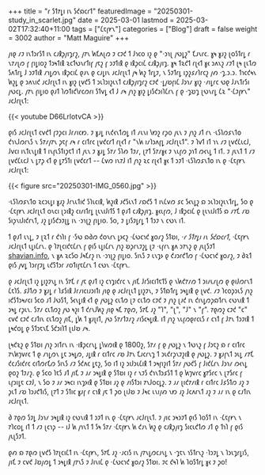 +++
title = "𐑩 𐑕𐑑𐑳𐑛𐑦 𐑦𐑯 𐑕𐑒𐑸𐑤𐑩𐑑"
featuredImage = "20250301-study_in_scarlet.jpg"
date = 2025-03-01
lastmod = 2025-03-02T17:32:40+11:00
tags = ["𐑖𐑱𐑝𐑾𐑯"]
categories = ["Blog"]
draft = false
weight = 3002
author = "Matt Maguire"
+++

𐑢𐑦𐑞 𐑥𐑲 𐑦𐑯𐑑𐑮𐑩𐑕𐑑 𐑦𐑯 𐑤𐑨𐑙𐑜𐑢𐑦𐑡𐑩𐑟, 𐑢𐑳𐑯 𐑿𐑗𐑵𐑚𐑼 𐑲 𐑤𐑲𐑒 𐑑 𐑓𐑪𐑤o 𐑦𐑟 𐑞 "·𐑮𐑪𐑚 𐑢𐑻𐑛𐑟" 𐑗𐑨𐑯𐑩𐑤. 𐑣𐑰 𐑣𐑨𐑟 𐑚o𐑕𐑑𐑩𐑛 𐑩 𐑯𐑳𐑥𐑚𐑼 𐑝 𐑝𐑦𐑛𐑦o𐑟 𐑑𐑮𐑰𐑑𐑦𐑙 𐑷𐑤𐑑𐑻𐑯𐑩𐑑𐑦𐑝 𐑢𐑱𐑟 𐑝 𐑮𐑲𐑑𐑦𐑙 𐑞 𐑦𐑙𐑜𐑤𐑦𐑖 𐑤𐑨𐑙𐑜𐑢𐑦𐑡. 𐑣𐑰 𐑑𐑷𐑒𐑑 𐑩𐑚𐑬𐑑 𐑣𐑬 𐑮𐑵𐑯𐑟 𐑥𐑲𐑑 𐑚𐑰 𐑚𐑧𐑑𐑼 𐑕𐑵𐑑𐑩𐑛 𐑓 𐑮𐑲𐑑𐑦𐑙 𐑥𐑪𐑛𐑼𐑯 𐑦𐑙𐑜𐑤𐑦𐑖 𐑞𐑨𐑯 𐑞 𐑤𐑨𐑛𐑦𐑯 𐑨𐑤𐑓𐑩𐑚𐑧𐑑 𐑢𐑰 𐑿𐑟 𐑑𐑩𐑛𐑲, 𐑯 𐑕𐑲𐑑𐑩𐑛 𐑦𐑜𐑟𐑭𐑥𐑐𐑩𐑤𐑟 𐑢𐑺 ·𐑡.𐑮.𐑮. 𐑑𐑪𐑤𐑒𐑰𐑯 𐑿𐑟𐑛 𐑞 𐑮𐑵𐑯𐑦𐑒 𐑨𐑤𐑓𐑩𐑚𐑧𐑑 𐑦𐑯 𐑣𐑦𐑟 𐑚𐑫𐑒𐑕 𐑑 𐑮𐑧𐑐𐑮𐑦𐑟𐑧𐑯𐑑 𐑤𐑨𐑙𐑜𐑢𐑦𐑡𐑩𐑟 𐑤𐑲𐑒 ·𐑛𐑢𐑹𐑝𐑦𐑖 𐑓𐑮𐑪𐑥 𐑣𐑦𐑟 ·𐑥𐑦𐑛𐑩𐑤 𐑻𐑞 𐑓𐑨𐑯𐑑𐑩𐑕𐑦 𐑢𐑻𐑤𐑛. 𐑢𐑳𐑯 𐑝𐑦𐑛𐑦o 𐑞𐑨𐑑 𐑐𐑼𐑑𐑦𐑒𐑘𐑩𐑤𐑼𐑩𐑦 𐑕𐑑𐑫𐑛 𐑬𐑑 𐑓 𐑥𐑰 𐑢𐑪𐑟 𐑣𐑦𐑟 𐑛𐑦𐑕𐑒𐑮𐑦𐑐𐑖𐑩𐑯 𐑝 𐑞 ·𐑡𐑹𐑡 𐑚𐑻𐑯𐑩𐑛 𐑖𐑷 "·𐑖𐑲𐑝𐑾𐑯" 𐑨𐑤𐑓𐑩𐑚𐑧𐑑:

{{< youtube D66LrlotvCA >}}

𐑞𐑦𐑕 𐑨𐑤𐑓𐑩𐑚𐑧𐑑 𐑤𐑫𐑒𐑑 𐑝𐑲𐑜𐑤𐑦 𐑓𐑩𐑥𐑦𐑤𐑽. 𐑲 𐑣𐑨𐑛 𐑦𐑯𐑒𐑬𐑯𐑑𐑼𐑛 𐑦𐑑 𐑥𐑧𐑯𐑦 𐑘𐑽𐑟 𐑩𐑜o 𐑢𐑧𐑯 𐑲 𐑢𐑪𐑟 𐑨𐑑 𐑩𐑯 ·𐑧𐑕𐑐𐑼𐑭𐑯𐑑𐑴 𐑒𐑪𐑯𐑓𐑼𐑩𐑯𐑕 𐑯 𐑕𐑳𐑥𐑢𐑳𐑯 𐑜𐑱𐑝 𐑥𐑰 𐑩 𐑤𐑦𐑑𐑩𐑤 𐑚𐑫𐑒𐑤𐑩𐑑 𐑩𐑚𐑬𐑑 𐑩 "𐑯𐑿 𐑦𐑥𐑐𐑮𐑵𐑝𐑛 𐑨𐑤𐑓𐑩𐑚𐑧𐑑". 𐑲 𐑐𐑫𐑑 𐑦𐑑 𐑪𐑯 𐑥𐑲 𐑚𐑫𐑒𐑖𐑧𐑤𐑓, 𐑓𐑫𐑤𐑦 𐑦𐑯𐑑𐑧𐑯𐑛𐑦𐑙 𐑑 𐑦𐑯𐑝𐑧𐑕𐑑𐑦𐑜𐑱𐑑 𐑦𐑑 𐑢𐑧𐑯 𐑲 𐑣𐑨𐑛 𐑕𐑳𐑥 𐑕𐑐𐑺 𐑑𐑲𐑥, 𐑚𐑳𐑑 𐑕𐑳𐑥𐑣𐑬 𐑲 𐑯𐑧𐑝𐑼 𐑜𐑪𐑑 𐑼𐑬𐑯𐑛 𐑑 𐑦𐑑. 𐑲 𐑢𐑧𐑯𐑑 𐑑 𐑥𐑲 𐑚𐑫𐑒𐑖𐑧𐑤𐑓 𐑯 𐑛𐑳𐑜 𐑬𐑑 𐑞 𐑛𐑳𐑕𐑑𐑦 𐑚𐑫𐑒𐑤𐑩𐑑 -- 𐑖𐑫𐑼 𐑦𐑯𐑳𐑓 𐑦𐑑 𐑢𐑪𐑟 𐑷𐑤 𐑩𐑚𐑬𐑑 𐑣𐑬 𐑑 𐑮𐑲𐑑 ·𐑧𐑕𐑐𐑼𐑭𐑯𐑑𐑴 𐑦𐑯 𐑞 ·𐑖𐑱𐑝𐑾𐑯 𐑨𐑤𐑓𐑩𐑚𐑧𐑑:

{{< figure src="20250301-IMG_0560.jpg" >}}

·𐑧𐑕𐑐𐑼𐑭𐑯𐑑𐑴 𐑷𐑤𐑮𐑧𐑛𐑦 𐑣𐑨𐑟 𐑓𐑩𐑯𐑧𐑑𐑦𐑒 𐑕𐑐𐑧𐑤𐑦𐑙, 𐑿𐑟𐑦𐑙 𐑨𐑒𐑕𐑧𐑯𐑑 𐑥𐑸𐑒𐑕 𐑑 𐑦𐑯𐑖𐑫𐑼 𐑭𐑤 𐑕𐑬𐑯𐑛𐑟 𐑸 𐑮𐑧𐑐𐑮𐑦𐑟𐑧𐑯𐑑𐑩𐑛, 𐑕o 𐑞 ·𐑖𐑱𐑝𐑾𐑯 𐑨𐑤𐑓𐑩𐑚𐑧𐑑 o𐑯𐑤𐑦 𐑚𐑮𐑦𐑙𐑟 𐑤𐑦𐑥𐑦𐑑𐑩𐑛 𐑚𐑧𐑯𐑦𐑓𐑦𐑑𐑕 𐑑 𐑞𐑨𐑑 𐑤𐑨𐑙𐑜𐑢𐑦𐑡. 𐑣𐑬𐑧𐑝𐑼, 𐑓 𐑦𐑙𐑜𐑤𐑦𐑖 𐑞 𐑚𐑧𐑯𐑦𐑓𐑦𐑑𐑕 𐑸 𐑥𐑳𐑗 𐑥𐑹 𐑕𐑦𐑜𐑯𐑦𐑓𐑦𐑒𐑩𐑯𐑑, 𐑨𐑟 𐑛𐑦𐑕𐑒𐑮𐑲𐑚𐑛 𐑦𐑯 ·𐑮𐑪𐑚𐑟 𐑝𐑦𐑛𐑦o. 𐑕o, 𐑲 𐑛𐑦𐑕𐑲𐑛𐑩𐑛 𐑑 𐑑𐑮𐑲 𐑯 𐑤𐑻𐑯 𐑦𐑑.

𐑑 𐑞𐑨𐑑 𐑧𐑯𐑛, 𐑲 𐑚𐑷𐑑 𐑩 𐑒𐑪𐑐𐑦 𐑝 ·𐑕𐑻 𐑸𐑔𐑼 𐑒o𐑯𐑩𐑯 𐑛𐑶𐑤𐑟 ·𐑖𐑻𐑤𐑪𐑒 𐑣o𐑥𐑟 𐑕𐑑𐑹𐑦, _·𐑩 𐑕𐑑𐑳𐑛𐑦 𐑦𐑯 𐑕𐑒𐑸𐑤𐑩𐑑_, ·𐑖𐑱𐑝𐑾𐑯 𐑨𐑤𐑓𐑩𐑚𐑧𐑑 𐑧𐑛𐑦𐑖𐑩𐑯. 𐑞 𐑐𐑳𐑚𐑤𐑦𐑒𐑱𐑖𐑩𐑯 𐑝 𐑞𐑦𐑕 𐑧𐑛𐑦𐑖𐑩𐑯 𐑢𐑪𐑟 𐑹𐑜𐑩𐑯𐑲𐑟𐑛 𐑚𐑲 ·𐑧𐑝𐑩𐑯 𐑣𐑵 𐑮𐑳𐑯𐑟 𐑞 𐑢𐑧𐑚𐑕𐑲𐑑 [shavian.info](https://shavian.info/), 𐑯 𐑣𐑵 𐑷𐑤𐑕o 𐑓𐑰𐑗𐑩𐑟 𐑦𐑯 ·𐑮𐑪𐑚𐑟 𐑝𐑦𐑛𐑦o. 𐑕𐑦𐑯𐑕 𐑲 𐑧𐑯𐑡𐑶 𐑞 𐑒𐑨𐑮𐑩𐑒𐑑𐑼 𐑝 ·𐑖𐑻𐑤𐑪𐑒 𐑣o𐑥𐑟, 𐑲 𐑔𐑷𐑑 𐑞𐑦𐑕 𐑢𐑫𐑛 𐑐𐑮𐑩𐑝𐑲𐑛 𐑧𐑒𐑕𐑑𐑮𐑩 𐑥o𐑑𐑦𐑝𐑱𐑖𐑩𐑯 𐑑 𐑤𐑻𐑯 ·𐑖𐑱𐑝𐑾𐑯.

𐑞 𐑨𐑤𐑓𐑩𐑚𐑧𐑑 𐑦𐑟 𐑛𐑦𐑟𐑲𐑯𐑛 𐑦𐑯 𐑕𐑳𐑗 𐑩 𐑢𐑱 𐑞𐑨𐑑 𐑦𐑟 𐑤𐑪𐑡𐑦𐑒𐑩𐑤 𐑯 𐑢𐑦𐑗 𐑓𐑩𐑕𐑦𐑤𐑦𐑑𐑱𐑑𐑕 𐑞 𐑯𐑿𐑒𐑳𐑥𐑼 𐑑 𐑮𐑦𐑥𐑧𐑥𐑚𐑼 𐑞 𐑞𐑦𐑓𐑼𐑩𐑯𐑑 𐑖𐑱𐑐𐑕. 𐑭𐑓𐑑𐑼 𐑲 𐑣𐑨𐑛 𐑩 𐑐𐑭𐑕𐑦𐑙 𐑓𐑩𐑥𐑦𐑤𐑦𐑨𐑮𐑦𐑑𐑦 𐑢𐑦𐑞 𐑞 𐑨𐑤𐑓𐑩𐑚𐑧𐑑 𐑛𐑦𐑟𐑲𐑯, 𐑲 𐑕𐑑𐑸𐑑𐑩𐑛 𐑮𐑰𐑛𐑦𐑙 𐑞 𐑚𐑫𐑒. 𐑥𐑲 𐑐𐑤o𐑜𐑮𐑧𐑕 𐑢𐑪𐑟 𐑦𐑒𐑕𐑑𐑮𐑰𐑥𐑤𐑦 𐑕𐑤o 𐑨𐑑 𐑓𐑻𐑕𐑑, 𐑕𐑬𐑯𐑛𐑦𐑙 𐑬𐑑 𐑞 𐑢𐑻𐑛𐑟 𐑤𐑧𐑑𐑼 𐑚𐑲 𐑤𐑧𐑑𐑼 𐑤𐑲𐑒 𐑲 𐑢𐑪𐑟 𐑚𐑨𐑒 𐑦𐑯 𐑒𐑦𐑯𐑛𐑼𐑜𐑸𐑑𐑩𐑯 𐑤𐑻𐑯𐑦𐑙 𐑑 𐑮𐑰𐑛 𐑩𐑜𐑧𐑯. 𐑕𐑳𐑥 𐑤𐑧𐑑𐑼𐑟 𐑢𐑻 𐑰𐑟𐑦 𐑑 𐑒𐑩𐑯𐑓𐑿𐑟 𐑢𐑦𐑞 𐑰𐑗 𐑳𐑞𐑼, 𐑕𐑳𐑗 𐑨𐑟 "𐑐", "𐑚", "𐑓" 𐑯 "𐑝". 𐑳𐑞𐑼𐑟 𐑤𐑲𐑒 "𐑤" 𐑤𐑫𐑒 𐑤𐑲𐑒 𐑤𐑨𐑑𐑦𐑯 𐑤𐑧𐑑𐑼𐑟 𐑢𐑦𐑗, 𐑛𐑿 𐑑 𐑣𐑨𐑚𐑦𐑑, 𐑢𐑻 𐑕𐑳𐑥𐑑𐑲𐑥𐑟 𐑥𐑦𐑕𐑤𐑰𐑛𐑦𐑙. 𐑦𐑑 𐑢𐑪𐑟 𐑯𐑧𐑝𐑼𐑞𐑩𐑤𐑧𐑕 𐑩 𐑤𐑪𐑑 𐑝 𐑓𐑳𐑯 𐑑𐑮𐑲𐑦𐑙 𐑑 𐑛𐑰𐑒o𐑛 𐑞 𐑕𐑑𐑮𐑱𐑯𐑗 𐑕𐑒𐑮𐑦𐑐𐑑 𐑚𐑦𐑓𐑹 𐑥𐑰.

𐑚𐑰𐑒𐑷𐑟 𐑞 𐑕𐑑𐑹𐑦 𐑢𐑪𐑟 𐑮𐑦𐑑𐑩𐑯 𐑦𐑯 ·𐑦𐑙𐑜𐑤𐑩𐑯𐑛 𐑛𐑘𐑫𐑼𐑦𐑙 𐑞 1800𐑟, 𐑕𐑳𐑥 𐑝 𐑞 𐑢𐑻𐑛𐑟 𐑯 𐑑𐑻𐑯𐑟 𐑝 𐑓𐑮𐑱𐑟 𐑸 𐑩 𐑤𐑦𐑑𐑩𐑤 𐑳𐑯𐑿𐑠𐑫𐑩𐑤 𐑑 𐑞 𐑥𐑪𐑛𐑼𐑯 𐑛𐑱 𐑮𐑰𐑛𐑼, 𐑨𐑛𐑦𐑙 𐑩 𐑤𐑦𐑑𐑩𐑤 𐑥𐑹 𐑓𐑳𐑯 𐑗𐑨𐑤𐑩𐑯𐑡 𐑑 𐑮𐑧𐑒𐑩𐑜𐑯𐑲𐑟𐑦𐑙 𐑞 𐑢𐑻𐑛𐑟. 𐑲 𐑣𐑨𐑝𐑯𐑑 𐑮𐑧𐑛 𐑥𐑳𐑗 𐑒𐑤𐑨𐑕𐑦𐑒𐑩𐑤 𐑤𐑦𐑑𐑼𐑩𐑗𐑼 𐑕𐑦𐑯𐑕 𐑥𐑲 𐑕𐑒𐑵𐑤 𐑛𐑱𐑟, 𐑕o 𐑦𐑑 𐑦𐑟 𐑮𐑦𐑓𐑮𐑧𐑖𐑦𐑙 𐑑 𐑮𐑰𐑝𐑦𐑟𐑦𐑑 𐑕𐑳𐑥 𐑢𐑻𐑒𐑕 𐑝 𐑓𐑦𐑒𐑖𐑩𐑯 𐑓𐑮𐑪𐑥 𐑼𐑬𐑯𐑛 𐑞o𐑟 𐑑𐑲𐑥𐑟. 𐑞 𐑕𐑤o 𐑐𐑱𐑕 𐑨𐑑 𐑢𐑦𐑗 𐑲 𐑨𐑥 𐑮𐑰𐑛𐑦𐑙 𐑞 𐑕𐑑𐑹𐑦 𐑦𐑟 𐑩 𐑯𐑲𐑕 𐑒𐑪𐑯𐑑𐑮𐑭𐑕𐑑 𐑑 𐑞 𐑿𐑠𐑫𐑩𐑤 𐑣𐑳𐑕𐑩𐑤 𐑯 𐑚𐑳𐑕𐑩𐑤 𐑝 𐑧𐑝𐑮𐑦𐑛𐑱 𐑤𐑲𐑓, 𐑯 𐑕o 𐑲 𐑨𐑥 𐑮𐑰𐑤𐑦 𐑦𐑯𐑡𐑶𐑦𐑙 𐑞 𐑕𐑑𐑹𐑦 𐑨𐑟 𐑞 𐑥𐑦𐑕𐑑𐑮𐑦 𐑳𐑯𐑓o𐑤𐑛𐑟. 𐑲 𐑨𐑥 𐑚𐑦𐑒𐑳𐑥𐑦𐑙 𐑩 𐑤𐑦𐑑𐑩𐑤 𐑓𐑭𐑕𐑑𐑼 𐑨𐑟 𐑲 𐑜𐑧𐑑 𐑥𐑹 𐑐𐑮𐑨𐑒𐑑𐑦𐑕, 𐑚𐑳𐑑 𐑲 𐑕𐑑𐑦𐑤 𐑣𐑨𐑝 𐑩 𐑤𐑪𐑙 𐑢𐑱 𐑑 𐑜o 𐑚𐑦𐑓𐑹 𐑲 𐑓𐑰𐑤 𐑧𐑯𐑦𐑢𐑺 𐑯𐑽 𐑨𐑟 𐑓𐑤𐑵𐑩𐑯𐑑 𐑨𐑟 𐑲 𐑨𐑥 𐑦𐑯 𐑞 𐑤𐑨𐑑𐑦𐑯 𐑨𐑤𐑓𐑩𐑚𐑧𐑑.

𐑔 𐑳𐑞𐑼 𐑕𐑲𐑛 𐑓𐑮𐑪𐑥 𐑮𐑰𐑛𐑦𐑙 𐑦𐑟 𐑤𐑻𐑯𐑦𐑙 𐑑 𐑮𐑲𐑑 𐑦𐑯 𐑞 ·𐑖𐑱𐑝𐑾𐑯 𐑨𐑤𐑓𐑩𐑚𐑧𐑑. 𐑲 𐑢𐑦𐑤 𐑮𐑰𐑮𐑲𐑑 𐑞𐑦𐑕 𐑐o𐑕𐑑 𐑦𐑯 ·𐑖𐑱𐑝𐑾𐑯 𐑯 𐑳𐑐𐑤o𐑛 𐑦𐑑 𐑑 𐑥𐑲 𐑚𐑤𐑪𐑜 -- 𐑦𐑓 𐑿 𐑢𐑪𐑯𐑑 𐑑 𐑕𐑰 𐑕𐑳𐑥 ·𐑖𐑱𐑝𐑾𐑯 𐑿 𐑒𐑨𐑯 𐑿𐑟 𐑞 𐑤𐑨𐑙𐑜𐑢𐑦𐑡 𐑕𐑦𐑤𐑧𐑒𐑑𐑼 𐑨𐑑 𐑞 𐑑𐑪𐑐 𐑝 𐑞𐑦𐑕 𐑢𐑧𐑚𐑕𐑲𐑑.

𐑞𐑺 𐑸 𐑳𐑞𐑼 𐑚𐑫𐑒𐑕 𐑐𐑳𐑚𐑤𐑦𐑖𐑑 𐑦𐑯 ·𐑖𐑱𐑝𐑾𐑯, 𐑕𐑳𐑗 𐑨𐑟 ·𐑨𐑤𐑦𐑕 𐑦𐑯 𐑢𐑳𐑯𐑛𐑼𐑤𐑨𐑯𐑛 𐑯 ·𐑡𐑱𐑯 𐑪𐑕𐑑𐑩𐑯𐑟 ·𐑐𐑮𐑲𐑛 𐑯 𐑐𐑮𐑧𐑡𐑩𐑛𐑦𐑕, 𐑢𐑦𐑗 𐑲 𐑤𐑫𐑒 𐑓𐑹𐑢𐑼𐑛 𐑑 𐑮𐑰𐑛𐑦𐑙 𐑢𐑳𐑯𐑕 𐑲 𐑓𐑦𐑯𐑦𐑖 𐑞 ·𐑖𐑻𐑤𐑪𐑒 𐑣o𐑥𐑟 𐑕𐑑𐑹𐑦. 𐑲𐑤 𐑒𐑰𐑐 𐑿 𐑐o𐑕𐑑𐑩𐑛 𐑣𐑬 𐑲 𐑜o!
